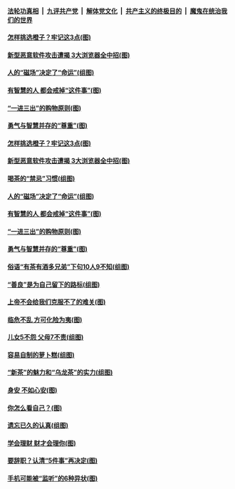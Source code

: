 

####  [法轮功真相](../../../../basic/blob/master/README.md?t=12171403) &nbsp;|&nbsp; [九评共产党](../../../../9ping.md/blob/master/README.md?t=12171403) &nbsp;|&nbsp; [解体党文化](../../../../jtdwh.md/blob/master/README.md?t=12171403)  &nbsp;|&nbsp; [共产主义的终极目的](../../../../gczydzjmd.md/blob/master/README.md?t=12171403) &nbsp;|&nbsp; [魔鬼在统治我们的世界](../../../../mgztzwmdsj.md/blob/master/README.md?t=12171403) 

#### [怎样挑选橙子？牢记这3点(图)](../pages/p8/955934.md?t=12171403) 

#### [新型恶意软件攻击遭揭 3大浏览器全中招(图)](../pages/p8/956000.md?t=12171403) 

#### [人的“磁场”决定了“命运”(组图)](../pages/p8/955958.md?t=12171403) 

#### [有智慧的人 都会戒掉“这件事”(图)](../pages/p8/955391.md?t=12171403) 

#### [“一进三出”的购物原则(图)](../pages/p8/955754.md?t=12171403) 

#### [勇气与智慧并存的“尊重”(图)](../pages/p8/955351.md?t=12171403) 

#### [怎样挑选橙子？牢记这3点(图)](../pages/p8/955934.md?t=12171403) 

#### [新型恶意软件攻击遭揭 3大浏览器全中招(图)](../pages/p8/956000.md?t=12171403) 

#### [喝茶的“禁忌”习惯(组图)](../pages/p8/955759.md?t=12171403) 

#### [人的“磁场”决定了“命运”(组图)](../pages/p8/955958.md?t=12171403) 

#### [有智慧的人 都会戒掉“这件事”(图)](../pages/p8/955391.md?t=12171403) 

#### [“一进三出”的购物原则(图)](../pages/p8/955754.md?t=12171403) 

#### [勇气与智慧并存的“尊重”(图)](../pages/p8/955351.md?t=12171403) 

#### [俗语“有茶有酒多兄弟”下句10人9不知(组图)](../pages/p8/955846.md?t=12171403) 

#### [“善良”是为自己留下的路标(组图)](../pages/p8/955396.md?t=12171403) 

#### [上帝不会给我们克服不了的难关(图)](../pages/p8/955777.md?t=12171403) 

#### [临危不乱 方可化险为夷(图)](../pages/p8/955664.md?t=12171403) 

#### [儿女5不怨 父母7不责(组图)](../pages/p8/954329.md?t=12171403) 

#### [容易自制的萝卜糕(组图)](../pages/p8/955567.md?t=12171403) 

#### [“新茶”的魅力和“乌龙茶”的实力(组图)](../pages/p8/955669.md?t=12171403) 

#### [身安 不如心安(图)](../pages/p8/955381.md?t=12171403) 

#### [你怎么看自己？(图)](../pages/p8/955345.md?t=12171403) 

#### [遗忘已久的认真(组图)](../pages/p8/955597.md?t=12171403) 

#### [学会理财 财才会理你(图)](../pages/p8/955594.md?t=12171403) 

#### [要辞职？认清“5件事”再决定(图)](../pages/p8/955344.md?t=12171403) 

#### [手机可能被“监听”的6种异状(图)](../pages/p8/955564.md?t=12171403) 

